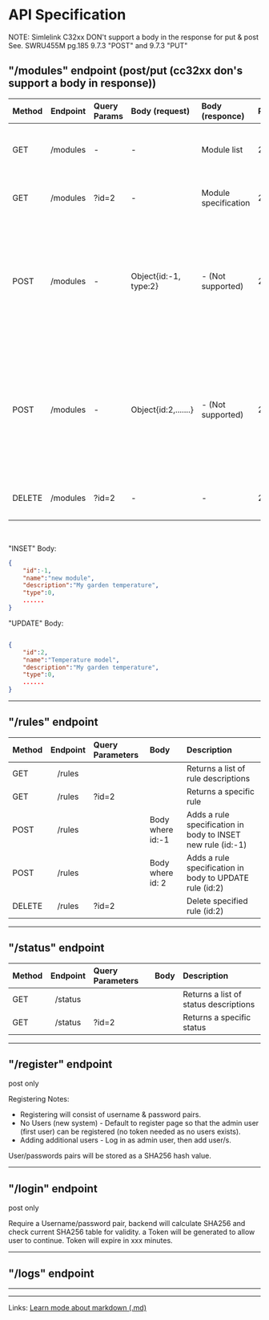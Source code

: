 # API Specification
NOTE: Simlelink C32xx DON't support a body in the response for put & post  	See. SWRU455M pg.185 9.7.3 "POST" and 9.7.3 "PUT"

## "/modules" endpoint  (post/put (cc32xx don's support a body in response))

| Method | Endpoint | Query Params | Body (request)        | Body (responce)      | Responce | Description                                            |
| -------|:--------:| :----------- |:----------------------|:---------------------|:---------|--------------------------------------------------------|
| GET    | /modules | -            | -                     | Module list          | 200/     | Returns a list of module descriptions (id, types)      |
| GET    | /modules | ?id=2        | -                     | Module specification | 200/     | Returns a specific module object                       |
| POST   | /modules | -            | Object{id:-1, type:2} | - (Not supported)    | 200/     | INSERT Request body contain new object with id:-1 <br>Response body contain result of post (error description)|
| POST   | /modules | -            | Object{id:2,.......}  | - (Not supported)    | 200/     | UPDATE Request body contain updated object with id: 2<br>Response body contain result of post (error description)|
| DELETE | /modules | ?id=2        | -                     | -                    | 200/     | Delete  specified module (id:2)                        |

<br>


"INSET" Body:
```JSON 
{
    "id":-1,
    "name":"new module",
    "description":"My garden temperature",
    "type":0,
    ......
} 
```
"UPDATE" Body:
```JSON

{
    "id":2,
    "name":"Temperature model",
    "description":"My garden temperature",
    "type":0,
    ......
} 
```



***

## "/rules" endpoint
| Method   | Endpoint      | Query Parameters | Body                | Description                                                     |
| -------- |:-------------:| :--------------- |:--------------------|:----------------------------------------------------------------|
| GET      | /rules        |                  |                     | Returns a list of rule descriptions                             |
| GET      | /rules        | ?id=2            |                     | Returns a specific rule                                         |
| POST     | /rules        |                  | Body where id:-1    | Adds a rule specification in body to INSET new rule (id:-1)     |
| POST     | /rules        |                  | Body where id: 2    | Adds a rule specification in body to UPDATE rule (id:2)         |
| DELETE   | /rules        | ?id=2            |                     | Delete specified rule (id:2)                                    |

***
## "/status" endpoint
| Method   | Endpoint      | Query Parameters | Body                | Description                                                     |
| -------- |:-------------:| :--------------- |:--------------------|:----------------------------------------------------------------|
| GET      | /status       |                  |                     | Returns a list of status descriptions                           |
| GET      | /status       | ?id=2            |                     | Returns a specific status                                       |
***
## "/register" endpoint
post only

Registering Notes: 
* Registering will consist of username & password pairs.
* No Users (new system) - Default to register page so that the admin user (first user) can be registered (no token needed as no users exists).
* Adding additional users - Log in as admin user, then add user/s.

User/passwords pairs will be stored as a SHA256 hash value.
***
## "/login" endpoint
post only

Require a Username/password pair, backend will calculate SHA256 and check current SHA256 table for validity. a Token will be generated to allow user to continue.
Token will expire in xxx minutes.

***
## "/logs" endpoint

***

***
Links:
[Learn mode about markdown (.md)](https://github.com/adam-p/markdown-here/wiki/Markdown-Cheatsheet)